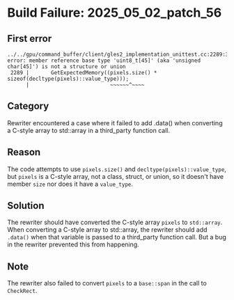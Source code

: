 # Build Failure: 2025_05_02_patch_56

## First error

```
../../gpu/command_buffer/client/gles2_implementation_unittest.cc:2289:32: error: member reference base type 'uint8_t[45]' (aka 'unsigned char[45]') is not a structure or union
 2289 |       GetExpectedMemory((pixels.size() * sizeof(decltype(pixels)::value_type)));
      |                          ~~~~~~^~~~~
```

## Category
Rewriter encountered a case where it failed to add .data() when converting a C-style array to std::array in a third_party function call.

## Reason
The code attempts to use `pixels.size()` and `decltype(pixels)::value_type`, but `pixels` is a C-style array, not a class, struct, or union, so it doesn't have member `size` nor does it have a `value_type`.

## Solution
The rewriter should have converted the C-style array `pixels` to `std::array`. When converting a C-style array to std::array, the rewriter should add `.data()` when that variable is passed to a third_party function call. But a bug in the rewriter prevented this from happening.

## Note
The rewriter also failed to convert `pixels` to a `base::span` in the call to `CheckRect`.